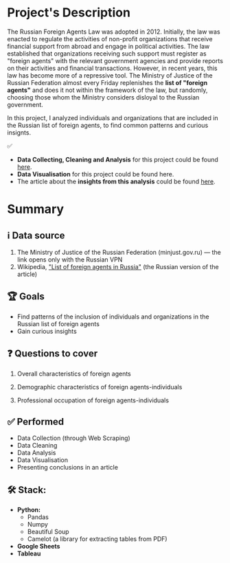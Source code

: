 # Project's Description
The Russian Foreign Agents Law was adopted in 2012. Initially, the law was enacted to regulate the activities of non-profit organizations that receive financial support from abroad and engage in political activities. The law established that organizations receiving such support must register as "foreign agents" with the relevant government agencies and provide reports on their activities and financial transactions. However, in recent years, this law has become more of a repressive tool. The Ministry of Justice of the Russian Federation almost every Friday replenishes the **list of "foreign agents"** and does it not within the framework of the law, but randomly, choosing those whom the Ministry considers disloyal to the Russian government.

In this project, I analyzed individuals and organizations that are included in the Russian list of foreign agents, to find common patterns and curious insignts.


✅ 
* **Data Collecting, Cleaning and Analysis** for this project could be found [here](https://github.com/lalonzadentro/Data-Analyst-Portfolio/blob/main/Projects/Russian%20'foreign%20agents'%20list/Russian%20Registry%20of%20Foreign%20Agents.ipynb).
* **Data Visualisation** for this project could be found here.
* The article about the **insights from this analysis** could be found [here](https://medium.com/@lalonzadentro/the-anatomy-of-a-russian-foreign-agent-ac2fdbcb4667).

# Summary

## ℹ️ Data source
1. The Ministry of Justice of the Russian Federation (minjust.gov.ru) — the link opens only with the Russian VPN
2. Wikipedia, ["List of foreign agents in Russia"](https://ru.wikipedia.org/wiki/%D0%A1%D0%BF%D0%B8%D1%81%D0%BE%D0%BA_%D0%B8%D0%BD%D0%BE%D1%81%D1%82%D1%80%D0%B0%D0%BD%D0%BD%D1%8B%D1%85_%D0%B0%D0%B3%D0%B5%D0%BD%D1%82%D0%BE%D0%B2_(%D0%A0%D0%BE%D1%81%D1%81%D0%B8%D1%8F)) (the Russian version of the article)

## 🏆 Goals
* Find patterns of the inclusion of individuals and organizations in the Russian list of foreign agents
* Gain curious insights

## ❓ Questions to cover
1. Overall characteristics of foreign agents

2. Demographic characteristics of foreign agents-individuals

3. Professional occupation of foreign agents-individuals

## ✅ Performed
* Data Collection (through Web Scraping)
* Data Cleaning
* Data Analysis
* Data Visualisation
* Presenting conclusions in an article

## 🛠 Stack:

* **Python:**
  * Pandas
  * Numpy
  * Beautiful Soup
  * Camelot (a library for extracting tables from PDF)
* **Google Sheets**
* **Tableau**
